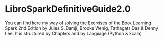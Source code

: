 # LibroSparkDefinitiveGuide2.0
You can find here my way of solving the Exercises of the Book Learning Spark 2nd Edition by Jules S. Damji, Brooke Wenig, Tathagata Das & Denny Lee.
It is structured by Chapters and by Language (Python & Scala)
